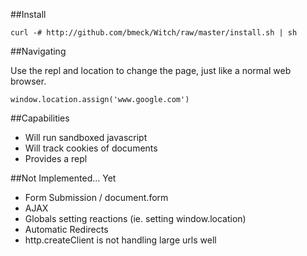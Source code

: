 ##Install

    curl -# http://github.com/bmeck/Witch/raw/master/install.sh | sh

##Navigating

Use the repl and location to change the page, just like a normal web browser.

    window.location.assign('www.google.com')

##Capabilities

* Will run sandboxed javascript
* Will track cookies of documents
* Provides a repl

##Not Implemented... Yet

* Form Submission / document.form
* AJAX
* Globals setting reactions (ie. setting window.location)
* Automatic Redirects
* http.createClient is not handling large urls well